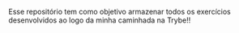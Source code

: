 Esse repositório tem como objetivo armazenar todos os exercícios desenvolvidos ao logo da minha caminhada na Trybe!!

